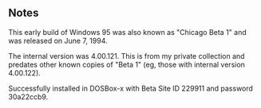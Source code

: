 ## Notes

This early build of Windows 95 was also known as "Chicago Beta 1" and was released on June 7, 1994.

The internal version was 4.00.121.  This is from my private collection and predates other known copies of "Beta 1" (eg, those with internal version 4.00.122).

Successfully installed in DOSBox-x with Beta Site ID 229911 and password 30a22ccb9.
